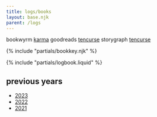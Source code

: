 ```yaml
---
title: logs/books
layout: base.njk
parent: /logs
---
```



<div class="grid two-col-flex">
<div class="grid">
<span class="label">bookwyrm</span>
<span><a href="https://bookwyrm.social/user/karma">karma</a></span>
<span class="label">goodreads</span>
<span><a href="https://www.goodreads.com/tencurse">tencurse</a></span>
<span class="label">storygraph</span>
<span><a href="https://app.thestorygraph.com/profile/tencurse">tencurse</a></span>
</div>
</div>
<p></p>

{% include "partials/bookkey.njk" %}

{% include "partials/logbook.liquid" %}

## previous years

- [2023](/logs/books/2023)
- [2022](/logs/books/2022)
- [2021](/logs/books/2021)
